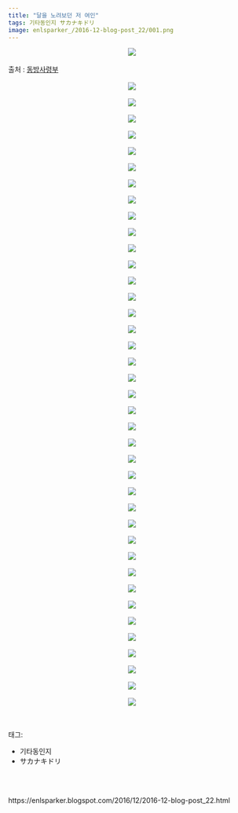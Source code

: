```yaml
---
title: "달을 노려보던 저 여인"
tags: 기타동인지 サカナキドリ
image: enlsparker_/2016-12-blog-post_22/001.png
---
```

<div class="article">
<div class="post-body entry-content" id="post-body-588773060601859897" itemprop="description articleBody">
<div class="separator" style="clear: both; text-align: center;">
<img src="{{ site.nasurl }}/enlsparker_/2016-12-blog-post_22/001.png"/></div>
<br/>
<a name="more"></a>출처 : <a href="http://cafe.naver.com/touhouheadquarters">동방사령부</a><br/>
<br/>
<div class="separator" style="clear: both; text-align: center;">
<img src="{{ site.nasurl }}/enlsparker_/2016-12-blog-post_22/002.png"/></div>
<br/>
<div class="separator" style="clear: both; text-align: center;">
<img src="{{ site.nasurl }}/enlsparker_/2016-12-blog-post_22/003.png"/></div>
<br/>
<div class="separator" style="clear: both; text-align: center;">
<img src="{{ site.nasurl }}/enlsparker_/2016-12-blog-post_22/004.png"/></div>
<br/>
<div class="separator" style="clear: both; text-align: center;">
<img src="{{ site.nasurl }}/enlsparker_/2016-12-blog-post_22/005.png"/></div>
<br/>
<div class="separator" style="clear: both; text-align: center;">
<img src="{{ site.nasurl }}/enlsparker_/2016-12-blog-post_22/006.png"/></div>
<br/>
<div class="separator" style="clear: both; text-align: center;">
<img src="{{ site.nasurl }}/enlsparker_/2016-12-blog-post_22/007.png"/></div>
<br/>
<div class="separator" style="clear: both; text-align: center;">
<img src="{{ site.nasurl }}/enlsparker_/2016-12-blog-post_22/008.png"/></div>
<br/>
<div class="separator" style="clear: both; text-align: center;">
<img src="{{ site.nasurl }}/enlsparker_/2016-12-blog-post_22/009.png"/></div>
<br/>
<div class="separator" style="clear: both; text-align: center;">
<img src="{{ site.nasurl }}/enlsparker_/2016-12-blog-post_22/010.png"/></div>
<br/>
<div class="separator" style="clear: both; text-align: center;">
<img src="{{ site.nasurl }}/enlsparker_/2016-12-blog-post_22/011.png"/></div>
<br/>
<div class="separator" style="clear: both; text-align: center;">
<img src="{{ site.nasurl }}/enlsparker_/2016-12-blog-post_22/012.png"/></div>
<br/>
<div class="separator" style="clear: both; text-align: center;">
<img src="{{ site.nasurl }}/enlsparker_/2016-12-blog-post_22/013.png"/></div>
<br/>
<div class="separator" style="clear: both; text-align: center;">
<img src="{{ site.nasurl }}/enlsparker_/2016-12-blog-post_22/014.png"/></div>
<br/>
<div class="separator" style="clear: both; text-align: center;">
<img src="{{ site.nasurl }}/enlsparker_/2016-12-blog-post_22/015.png"/></div>
<br/>
<div class="separator" style="clear: both; text-align: center;">
<img src="{{ site.nasurl }}/enlsparker_/2016-12-blog-post_22/016.png"/></div>
<br/>
<div class="separator" style="clear: both; text-align: center;">
<img src="{{ site.nasurl }}/enlsparker_/2016-12-blog-post_22/017.png"/></div>
<br/>
<div class="separator" style="clear: both; text-align: center;">
<img src="{{ site.nasurl }}/enlsparker_/2016-12-blog-post_22/018.png"/></div>
<br/>
<div class="separator" style="clear: both; text-align: center;">
<img src="{{ site.nasurl }}/enlsparker_/2016-12-blog-post_22/019.png"/></div>
<br/>
<div class="separator" style="clear: both; text-align: center;">
<img src="{{ site.nasurl }}/enlsparker_/2016-12-blog-post_22/020.png"/></div>
<br/>
<div class="separator" style="clear: both; text-align: center;">
<img src="{{ site.nasurl }}/enlsparker_/2016-12-blog-post_22/021.png"/></div>
<br/>
<div class="separator" style="clear: both; text-align: center;">
<img src="{{ site.nasurl }}/enlsparker_/2016-12-blog-post_22/022.png"/></div>
<br/>
<div class="separator" style="clear: both; text-align: center;">
<img src="{{ site.nasurl }}/enlsparker_/2016-12-blog-post_22/023.png"/></div>
<br/>
<div class="separator" style="clear: both; text-align: center;">
<img src="{{ site.nasurl }}/enlsparker_/2016-12-blog-post_22/024.png"/></div>
<br/>
<div class="separator" style="clear: both; text-align: center;">
<img src="{{ site.nasurl }}/enlsparker_/2016-12-blog-post_22/025.png"/></div>
<br/>
<div class="separator" style="clear: both; text-align: center;">
<img src="{{ site.nasurl }}/enlsparker_/2016-12-blog-post_22/026.png"/></div>
<br/>
<div class="separator" style="clear: both; text-align: center;">
<img src="{{ site.nasurl }}/enlsparker_/2016-12-blog-post_22/027.png"/></div>
<br/>
<div class="separator" style="clear: both; text-align: center;">
<img src="{{ site.nasurl }}/enlsparker_/2016-12-blog-post_22/028.png"/></div>
<br/>
<div class="separator" style="clear: both; text-align: center;">
<img src="{{ site.nasurl }}/enlsparker_/2016-12-blog-post_22/029.png"/></div>
<br/>
<div class="separator" style="clear: both; text-align: center;">
<img src="{{ site.nasurl }}/enlsparker_/2016-12-blog-post_22/030.png"/></div>
<br/>
<div class="separator" style="clear: both; text-align: center;">
<img src="{{ site.nasurl }}/enlsparker_/2016-12-blog-post_22/031.png"/></div>
<br/>
<div class="separator" style="clear: both; text-align: center;">
<img src="{{ site.nasurl }}/enlsparker_/2016-12-blog-post_22/032.png"/></div>
<br/>
<div class="separator" style="clear: both; text-align: center;">
<img src="{{ site.nasurl }}/enlsparker_/2016-12-blog-post_22/033.png"/></div>
<br/>
<div class="separator" style="clear: both; text-align: center;">
<img src="{{ site.nasurl }}/enlsparker_/2016-12-blog-post_22/034.png"/></div>
<br/>
<div class="separator" style="clear: both; text-align: center;">
<img src="{{ site.nasurl }}/enlsparker_/2016-12-blog-post_22/035.png"/></div>
<br/>
<div class="separator" style="clear: both; text-align: center;">
<img src="{{ site.nasurl }}/enlsparker_/2016-12-blog-post_22/036.png"/></div>
<br/>
<div class="separator" style="clear: both; text-align: center;">
<img src="{{ site.nasurl }}/enlsparker_/2016-12-blog-post_22/037.png"/></div>
<br/>
<div class="separator" style="clear: both; text-align: center;">
<img src="{{ site.nasurl }}/enlsparker_/2016-12-blog-post_22/038.png"/></div>
<br/>
<div class="separator" style="clear: both; text-align: center;">
<img src="{{ site.nasurl }}/enlsparker_/2016-12-blog-post_22/039.png"/></div>
<br/>
<div class="separator" style="clear: both; text-align: center;">
<img src="{{ site.nasurl }}/enlsparker_/2016-12-blog-post_22/040.png"/></div>
<br/>
<div style="clear: both;"></div>
</div></div><br/>
<div class="tagTrail">
<p>태그: </p>
<ul>
<li>기타동인지</li>
<li>サカナキドリ</li>
</ul>
</div><br/>

<br/>
<p id="refer">https://enlsparker.blogspot.com/2016/12/2016-12-blog-post_22.html</p>
<br/>
